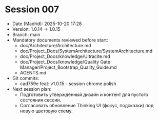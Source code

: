 # Session 007

- Date (Madrid): 2025-10-20 17:28
- Version: 1.0.14 → 1.0.15
- Branch: main
- Mandatory documents reviewed before start:
  - doc/Architecture/Architecture.md
  - doc/Project_Docs/SystemArchitecture/SystemArchitecture.md
  - doc/Project_Docs/knowledge/Ultracite.md
  - doc/Project_Docs/knowledge/Quality Gate Manager/Project_Bootstrap_Quality_Guide.md
  - AGENTS.md
- Git commits:
  - cad759e feat: v1.0.15 - session chrome polish
- Next session plan:
  - Подготовить утверждённый дизайн и контент для пустого состояния сессии.
  - Согласовать обновление Thinking UI (фокус, подсказки) под новую цветовую схему.
